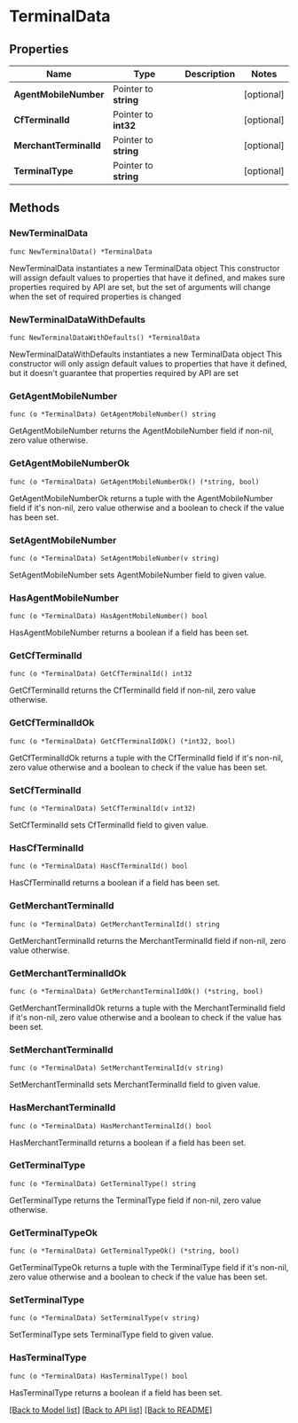 # TerminalData

## Properties

Name | Type | Description | Notes
------------ | ------------- | ------------- | -------------
**AgentMobileNumber** | Pointer to **string** |  | [optional] 
**CfTerminalId** | Pointer to **int32** |  | [optional] 
**MerchantTerminalId** | Pointer to **string** |  | [optional] 
**TerminalType** | Pointer to **string** |  | [optional] 

## Methods

### NewTerminalData

`func NewTerminalData() *TerminalData`

NewTerminalData instantiates a new TerminalData object
This constructor will assign default values to properties that have it defined,
and makes sure properties required by API are set, but the set of arguments
will change when the set of required properties is changed

### NewTerminalDataWithDefaults

`func NewTerminalDataWithDefaults() *TerminalData`

NewTerminalDataWithDefaults instantiates a new TerminalData object
This constructor will only assign default values to properties that have it defined,
but it doesn't guarantee that properties required by API are set

### GetAgentMobileNumber

`func (o *TerminalData) GetAgentMobileNumber() string`

GetAgentMobileNumber returns the AgentMobileNumber field if non-nil, zero value otherwise.

### GetAgentMobileNumberOk

`func (o *TerminalData) GetAgentMobileNumberOk() (*string, bool)`

GetAgentMobileNumberOk returns a tuple with the AgentMobileNumber field if it's non-nil, zero value otherwise
and a boolean to check if the value has been set.

### SetAgentMobileNumber

`func (o *TerminalData) SetAgentMobileNumber(v string)`

SetAgentMobileNumber sets AgentMobileNumber field to given value.

### HasAgentMobileNumber

`func (o *TerminalData) HasAgentMobileNumber() bool`

HasAgentMobileNumber returns a boolean if a field has been set.

### GetCfTerminalId

`func (o *TerminalData) GetCfTerminalId() int32`

GetCfTerminalId returns the CfTerminalId field if non-nil, zero value otherwise.

### GetCfTerminalIdOk

`func (o *TerminalData) GetCfTerminalIdOk() (*int32, bool)`

GetCfTerminalIdOk returns a tuple with the CfTerminalId field if it's non-nil, zero value otherwise
and a boolean to check if the value has been set.

### SetCfTerminalId

`func (o *TerminalData) SetCfTerminalId(v int32)`

SetCfTerminalId sets CfTerminalId field to given value.

### HasCfTerminalId

`func (o *TerminalData) HasCfTerminalId() bool`

HasCfTerminalId returns a boolean if a field has been set.

### GetMerchantTerminalId

`func (o *TerminalData) GetMerchantTerminalId() string`

GetMerchantTerminalId returns the MerchantTerminalId field if non-nil, zero value otherwise.

### GetMerchantTerminalIdOk

`func (o *TerminalData) GetMerchantTerminalIdOk() (*string, bool)`

GetMerchantTerminalIdOk returns a tuple with the MerchantTerminalId field if it's non-nil, zero value otherwise
and a boolean to check if the value has been set.

### SetMerchantTerminalId

`func (o *TerminalData) SetMerchantTerminalId(v string)`

SetMerchantTerminalId sets MerchantTerminalId field to given value.

### HasMerchantTerminalId

`func (o *TerminalData) HasMerchantTerminalId() bool`

HasMerchantTerminalId returns a boolean if a field has been set.

### GetTerminalType

`func (o *TerminalData) GetTerminalType() string`

GetTerminalType returns the TerminalType field if non-nil, zero value otherwise.

### GetTerminalTypeOk

`func (o *TerminalData) GetTerminalTypeOk() (*string, bool)`

GetTerminalTypeOk returns a tuple with the TerminalType field if it's non-nil, zero value otherwise
and a boolean to check if the value has been set.

### SetTerminalType

`func (o *TerminalData) SetTerminalType(v string)`

SetTerminalType sets TerminalType field to given value.

### HasTerminalType

`func (o *TerminalData) HasTerminalType() bool`

HasTerminalType returns a boolean if a field has been set.


[[Back to Model list]](../README.md#documentation-for-models) [[Back to API list]](../README.md#documentation-for-api-endpoints) [[Back to README]](../README.md)


